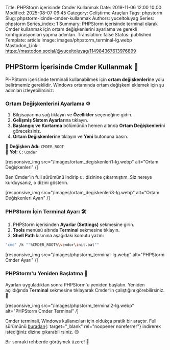 Title: PHPStorm içerisinde Cmder Kullanmak
Date: 2019-11-06 12:00 10:00
Modified: 2025-08-07 06:45
Category: Geliştirme Araçları
Tags: phpstorm
Slug: phpstorm-icinde-cmder-kullanmak
Authors: yuceltoluyag
Series: phpstorm
Series_index: 1
Summary: PHPStorm içerisinde terminal olarak Cmder kullanmak için ortam değişkenlerini ayarlama ve gerekli konfigürasyonları yapma adımları.
Translation: false
Status: published
Template: article
Image: images/phpstorm_terminal-lg.webp
Mastodon_Link: https://mastodon.social/@yuceltoluyag/114984367613976899

## PHPStorm İçerisinde Cmder Kullanmak 🚀

PHPStorm içerisinde terminali kullanabilmek için **ortam değişkenleri**ne yolu belirtmemiz gereklidir. Windows ortamında ortam değişkeni eklemek için şu adımları izleyebilirsiniz:

### Ortam Değişkenlerini Ayarlama ⚙️

1. Bilgisayarıma sağ tıklayın ve **Özellikler** seçeneğine gidin.
2. **Gelişmiş Sistem Ayarları**na tıklayın.
3. **Başlangıç ve Kurtarma** bölümünün hemen altında **Ortam Değişkenleri**ni göreceksiniz.
4. **Ortam Değişkenleri**ne tıklayın ve **Yeni** butonuna basın.

📌 **Değişken Adı:** `CMDER_ROOT`  
📌 **Yol:** `C:\cmder`


[responsive_img src="/images/ortam_degiskenleri1-lg.webp" alt="Ortam Değişkenleri" /]


Ben Cmder'in full sürümünü indirip `C:` dizinine çıkarmıştım. Siz nereye kurduysanız, o dizini gösterin.


[responsive_img src="/images/ortam_degiskenleri3-lg.webp" alt="Ortam Değişkenleri Ayarı" /]

### PHPStorm İçin Terminal Ayarı 🛠️

1. PHPStorm içerisinden **Ayarlar (Settings)** sekmesine girin.
2. **Tools** menüsü altında **Terminal** sekmesine tıklayın.
3. **Shell Path** kısmına aşağıdaki komutu yazın:

```bash
"cmd" /k ""%CMDER_ROOT%\vendor\init.bat""
```


[responsive_img src="/images/phpstorm_terminal-lg.webp" alt="PHPStorm Cmder Ayarı" /]

### PHPStorm'u Yeniden Başlatma 🔄

Ayarları uyguladıktan sonra PHPStorm'u yeniden başlatın. Yeniden açıldığında **Terminal** sekmesine tıklayarak Cmder’in çalıştığını görebilirsiniz. 🎉


[responsive_img src="/images/phpstorm_terminal2-lg.webp" alt="PHPStorm Cmder Terminal" /]

Cmder terminali, Windows kullanıcıları için oldukça pratik bir araçtır. Full sürümünü [buradan](https://cmder.app/){: target="_blank" rel="noopener noreferrer"} indirerek istediğiniz dizine çıkarabilirsiniz. 😊

Bir sonraki rehberde görüşmek üzere! 🚀


